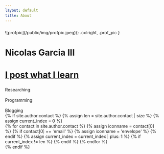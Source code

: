 ```yaml
---
layout: default
title: About
---
```


<h3></h3>
![profpic](/public/img/profpic.jpeg){: .colright, .prof_pic }

<about-short> 
<h1>Nicolas Garcia III</h1>
<h1><a href="https://ngarciaiii.github.io/blog#">I post what I learn</a></h1><h3></h3>
<line-height-reduce>Researching<br><br/> Programming<br><br/> Blogging</line-height-reduce>  
</about-short>



<div class="abt-personal-info">
  {% if site.author.contact %}
  {% assign len = site.author.contact | size %}
  {% assign current_index = 0 %}
  <div class="abt-personal-info-section">
    <div class="abt-background">
      {% for contact in site.author.contact %}
      {% assign iconname = contact[0] %}
      {% if contact[0] == 'email' %}
      {% assign iconname = 'envelope' %}
      {% endif %}
      <a href="{{ contact[1] }}">
        <i class="fa fa-{{ iconname }}" aria-hidden="true"></i>
      </a>
      {% assign current_index = current_index | plus: 1 %}
      {% if current_index != len %}  {% endif %}
      {% endfor %}
      </div>
  </div>
</div>
{% endif %}
<style >
  
  line-height-reduce {
    line-height: %;
    font-size: 1.73rem;
  }

  h1 a:hover {
      text-decoration: none;
      font-size: 2.3rem;
  }

  about-short {
    float:right;
    width: 50%;
    margin-top: -1.43rem;
  }

</style>